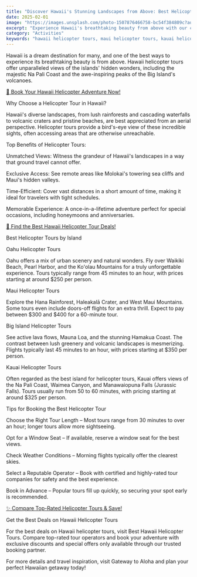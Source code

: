 ```yaml
---
title: "Discover Hawaii's Stunning Landscapes from Above: Best Helicopter Tours"
date: 2025-02-01
image: "https://images.unsplash.com/photo-1507876466758-bc54f384809c?auto=format&fit=crop&w=1200&q=80"
excerpt: "Experience Hawaii's breathtaking beauty from above with our comprehensive guide to the best helicopter tours across all islands. From Na Pali Coast to active volcanoes, discover why aerial tours offer unparalleled views of paradise."
category: "Activities"
keywords: "hawaii helicopter tours, maui helicopter tours, kauai helicopter tours, big island helicopter tours, oahu helicopter tours, hawaii aerial tours, na pali coast helicopter, volcano helicopter tours hawaii"
---
```


Hawaii is a dream destination for many, and one of the best ways to experience its breathtaking beauty is from above. Hawaii helicopter tours offer unparalleled views of the islands' hidden wonders, including the majestic Na Pali Coast and the awe-inspiring peaks of the Big Island's volcanoes.

<a href="https://besthawaiihelicoptertours.com/" class="inline-block w-full text-center px-8 py-4 bg-blue-600 text-white font-bold rounded-lg hover:bg-blue-700 transition-colors mb-8" target="_blank" rel="noopener noreferrer">🚁 Book Your Hawaii Helicopter Adventure Now!</a>

Why Choose a Helicopter Tour in Hawaii?

Hawaii's diverse landscapes, from lush rainforests and cascading waterfalls to volcanic craters and pristine beaches, are best appreciated from an aerial perspective. Helicopter tours provide a bird's-eye view of these incredible sights, often accessing areas that are otherwise unreachable.

Top Benefits of Helicopter Tours:

Unmatched Views: Witness the grandeur of Hawaii's landscapes in a way that ground travel cannot offer.

Exclusive Access: See remote areas like Molokai's towering sea cliffs and Maui's hidden valleys.

Time-Efficient: Cover vast distances in a short amount of time, making it ideal for travelers with tight schedules.

Memorable Experience: A once-in-a-lifetime adventure perfect for special occasions, including honeymoons and anniversaries.

<a href="https://besthawaiihelicoptertours.com/" class="inline-block w-full text-center px-8 py-4 bg-green-600 text-white font-bold rounded-lg hover:bg-green-700 transition-colors mb-8" target="_blank" rel="noopener noreferrer">🌺 Find the Best Hawaii Helicopter Tour Deals!</a>

Best Helicopter Tours by Island

Oahu Helicopter Tours

Oahu offers a mix of urban scenery and natural wonders. Fly over Waikiki Beach, Pearl Harbor, and the Ko'olau Mountains for a truly unforgettable experience. Tours typically range from 45 minutes to an hour, with prices starting at around $250 per person.

Maui Helicopter Tours

Explore the Hana Rainforest, Haleakalā Crater, and West Maui Mountains. Some tours even include doors-off flights for an extra thrill. Expect to pay between $300 and $400 for a 60-minute tour.

Big Island Helicopter Tours

See active lava flows, Mauna Loa, and the stunning Hamakua Coast. The contrast between lush greenery and volcanic landscapes is mesmerizing. Flights typically last 45 minutes to an hour, with prices starting at $350 per person.

Kauai Helicopter Tours

Often regarded as the best island for helicopter tours, Kauai offers views of the Na Pali Coast, Waimea Canyon, and Manawaiopuna Falls (Jurassic Falls). Tours usually run from 50 to 60 minutes, with pricing starting at around $325 per person.

Tips for Booking the Best Helicopter Tour

Choose the Right Tour Length – Most tours range from 30 minutes to over an hour; longer tours allow more sightseeing.

Opt for a Window Seat – If available, reserve a window seat for the best views.

Check Weather Conditions – Morning flights typically offer the clearest skies.

Select a Reputable Operator – Book with certified and highly-rated tour companies for safety and the best experience.

Book in Advance – Popular tours fill up quickly, so securing your spot early is recommended.

<a href="https://besthawaiihelicoptertours.com/" class="inline-block w-full text-center px-8 py-4 bg-amber-600 text-white font-bold rounded-lg hover:bg-amber-700 transition-colors mb-8" target="_blank" rel="noopener noreferrer">✨ Compare Top-Rated Helicopter Tours & Save!</a>

Get the Best Deals on Hawaii Helicopter Tours

For the best deals on Hawaii helicopter tours, visit Best Hawaii Helicopter Tours. Compare top-rated tour operators and book your adventure with exclusive discounts and special offers only available through our trusted booking partner.

For more details and travel inspiration, visit Gateway to Aloha and plan your perfect Hawaiian getaway today!
